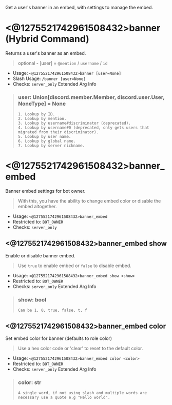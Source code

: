 Get a user's banner in an embed, with settings to manage the embed.

# <@1275521742961508432>banner (Hybrid Command)
Returns a user's banner as an embed.<br/>

> optional - [user] = `@mention` / `username` / `id`<br/>
 - Usage: `<@1275521742961508432>banner [user=None]`
 - Slash Usage: `/banner [user=None]`
 - Checks: `server_only`
Extended Arg Info
> ### user: Union[discord.member.Member, discord.user.User, NoneType] = None
> 
> 
>     1. Lookup by ID.
>     2. Lookup by mention.
>     3. Lookup by username#discriminator (deprecated).
>     4. Lookup by username#0 (deprecated, only gets users that migrated from their discriminator).
>     5. Lookup by user name.
>     6. Lookup by global name.
>     7. Lookup by server nickname.
> 
>     
# <@1275521742961508432>banner_embed
Banner embed settings for bot owner.<br/>

> With this, you have the ability to change embed color or disable the embed altogether.<br/>
 - Usage: `<@1275521742961508432>banner_embed`
 - Restricted to: `BOT_OWNER`
 - Checks: `server_only`
## <@1275521742961508432>banner_embed show
Enable or disable banner embed.<br/>

> Use `true` to enable embed or `false` to disable embed.<br/>
 - Usage: `<@1275521742961508432>banner_embed show <show>`
 - Restricted to: `BOT_OWNER`
 - Checks: `server_only`
Extended Arg Info
> ### show: bool
> ```
> Can be 1, 0, true, false, t, f
> ```
## <@1275521742961508432>banner_embed color
Set embed color for banner (defaults to role color)<br/>

> Use a hex color code or 'clear' to reset to the default color.<br/>
 - Usage: `<@1275521742961508432>banner_embed color <color>`
 - Restricted to: `BOT_OWNER`
 - Checks: `server_only`
Extended Arg Info
> ### color: str
> ```
> A single word, if not using slash and multiple words are necessary use a quote e.g "Hello world".
> ```
